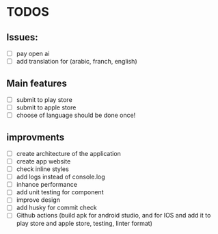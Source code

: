 # TODOS

## Issues:

- [ ] pay open ai
- [ ] add translation for (arabic, franch, english) 

## Main features

- [ ] submit to play store
- [ ] submit to apple store
- [ ] choose of language should be done once!

## improvments

- [ ] create architecture of the application
- [ ] create app website
- [ ] check inline styles
- [ ] add logs instead of console.log
- [ ] inhance performance
- [ ] add unit testing for component
- [ ] improve design
- [ ] add husky for commit check
- [ ] Github actions (build apk for android studio, and for IOS and add it to play store and apple store, testing, linter format)